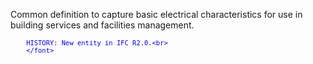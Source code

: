 ﻿Common definition to capture basic electrical characteristics for use in building services and facilities management.

> <font color="#0000ff" size="-1">
    	HISTORY: New entity in IFC R2.0.<br>
    	</font>